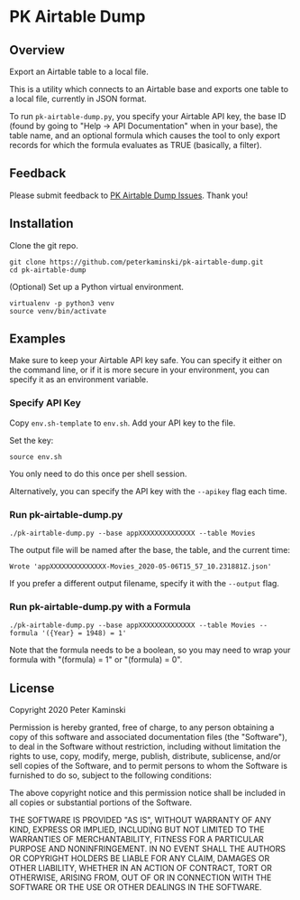 # PK Airtable Dump

## Overview

Export an Airtable table to a local file.

This is a utility which connects to an Airtable base and exports one table to a local file, currently in JSON format.

To run `pk-airtable-dump.py`, you specify your Airtable API key, the base ID (found by going to "Help -> API Documentation" when in your base), the table name, and an optional formula which causes the tool to only export records for which the formula evaluates as TRUE (basically, a filter).

## Feedback

Please submit feedback to [PK Airtable Dump Issues](https://github.com/peterkaminski/pk-airtable-dump/issues).  Thank you!

## Installation

Clone the git repo.

```shell
git clone https://github.com/peterkaminski/pk-airtable-dump.git
cd pk-airtable-dump
```



(Optional) Set up a Python virtual environment.

```shell
virtualenv -p python3 venv
source venv/bin/activate
```

## Examples

Make sure to keep your  Airtable API key safe.  You can specify it either on the command line, or if it is more secure in your environment, you can specify it as an environment variable.

### Specify API Key

Copy `env.sh-template` to `env.sh`.  Add your API key to the file.

Set the key:

```shell
source env.sh
```

You only need to do this once per shell session.

Alternatively, you can specify the API key with the `--apikey` flag each time.

### Run pk-airtable-dump.py

```shell
./pk-airtable-dump.py --base appXXXXXXXXXXXXXX --table Movies
```

The output file will be named after the base, the table, and the current time:

```
Wrote 'appXXXXXXXXXXXXXX-Movies_2020-05-06T15_57_10.231881Z.json'
```

If you prefer a different output filename, specify it with the `--output` flag.

### Run pk-airtable-dump.py with a Formula

```shell
./pk-airtable-dump.py --base appXXXXXXXXXXXXXX --table Movies --formula '({Year} = 1948) = 1'
```

Note that the formula needs to be a boolean, so you may need to wrap your formula with "(formula) = 1" or "(formula) = 0".

## License

Copyright 2020 Peter Kaminski

Permission is hereby granted, free of charge, to any person obtaining a copy of this software and associated documentation files (the "Software"), to deal in the Software without restriction, including without limitation the rights to use, copy, modify, merge, publish, distribute, sublicense, and/or sell copies of the Software, and to permit persons to whom the Software is furnished to do so, subject to the following conditions:

The above copyright notice and this permission notice shall be included in all copies or substantial portions of the Software.

THE SOFTWARE IS PROVIDED "AS IS", WITHOUT WARRANTY OF ANY KIND, EXPRESS OR IMPLIED, INCLUDING BUT NOT LIMITED TO THE WARRANTIES OF MERCHANTABILITY, FITNESS FOR A PARTICULAR PURPOSE AND NONINFRINGEMENT. IN NO EVENT SHALL THE AUTHORS OR COPYRIGHT HOLDERS BE LIABLE FOR ANY CLAIM, DAMAGES OR OTHER LIABILITY, WHETHER IN AN ACTION OF CONTRACT, TORT OR OTHERWISE, ARISING FROM, OUT OF OR IN CONNECTION WITH THE SOFTWARE OR THE USE OR OTHER DEALINGS IN THE SOFTWARE.

